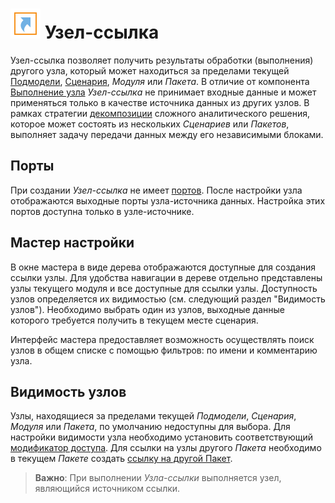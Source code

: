 # ![Узел-ссылка](../../images/icons/vendors/referencenode.svg) Узел-ссылка

Узел-ссылка позволяет получить результаты обработки (выполнения) другого узла, который может находиться за пределами текущей [Подмодели](./submodel.md), [Сценария](../../scenario/README.md), *Модуля* или *Пакета*. В отличие от компонента [Выполнение узла](../../processors/control/execute-node.md) *Узел-ссылка* не принимает входные данные и может применяться только в качестве источника данных из других узлов. В рамках стратегии [декомпозиции](../../quick-start/design-principles.md#dekompozitsiya) сложного аналитического решения, которое может состоять из нескольких *Сценариев* или *Пакетов*, выполняет задачу передачи данных между его независимыми блоками.

## Порты

При создании *Узел-ссылка* не имеет [портов](../../scenario/ports/README.md). После настройки узла отображаются выходные порты узла-источника данных. Настройка этих портов доступна только в узле-источнике.

## Мастер настройки

В окне мастера в виде дерева отображаются доступные для создания ссылки узлы. Для удобства навигации в дереве отдельно представлены узлы текущего модуля и все доступные для ссылки узлы. Доступность узлов определяется их видимостью (см. следующий раздел "Видимость узлов"). Необходимо выбрать один из узлов, выходные данные которого требуется получить в текущем месте сценария.

Интерфейс мастера предоставляет возможность осуществлять поиск узлов в общем списке с помощью фильтров: по имени и комментарию узла.

## Видимость узлов

Узлы, находящиеся за пределами текущей *Подмодели*, *Сценария*, *Модуля* или *Пакета*, по умолчанию недоступны для выбора. Для настройки видимости узла необходимо установить соответствующий [модификатор доступа](../../scenario/access-modifier.md). Для ссылки на узлы другого *Пакета* необходимо в текущем *Пакете* создать [ссылку на другой Пакет](../../scenario/link-to-packet.md).

>**Важно**: При выполнении *Узла-ссылки* выполняется узел, являющийся источником ссылки.